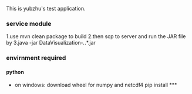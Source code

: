 This is yubzhu's test application.

### service module

1.use mvn clean package to build
2.then scp to server and run the JAR file by
3.java -jar DataVisualization-*.*.*.jar 

### envirnment required
#### python
* on windows:
    download wheel for numpy and netcdf4
    pip install ***
